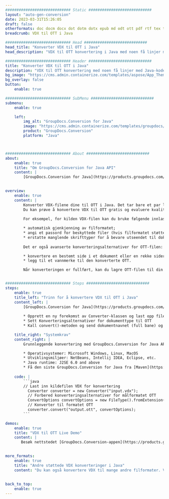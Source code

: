 ```yaml
---
############################# Static ############################
layout: "auto-gen-conversion"
date: 2023-03-31T15:26:05
draft: false
otherformats: doc docm docx dot dotm dotx epub md odt ott pdf rtf tex txt vdx vsdm vsdx vssm vssx vstm vstx vsx vtx xps
breadcrumb: VDX til OTT i Java

############################# Head ############################
head_title: "Konverter VDX til OTT i Java"
head_description: "VDX til OTT konvertering i Java med noen få linjer med kode. Konverter over 160 filformater ved å bruke GroupDocs dokumentkonverterings-API for Java"

############################# Header ############################
title: "Konverter VDX til OTT i Java"
description: "VDX til OTT konvertering med noen få linjer med Java-kode"
bg_image: "https://cms.admin.containerize.com/templates/aspose/App_Themes/V3/images/bg/header1.png"
bg_overlay: false
button:
    enable: true

############################# SubMenu ############################
submenu:
    enable: true

    left:
        img_alt: "GroupDocs.Conversion for Java"
        image: "https://cms.admin.containerize.com/templates/groupdocs/images/product-logos/90x90-noborder/groupdocs-conversion-java.png"
        product: "GroupDocs.Conversion"
        platform: "Java"



############################# About ############################
about:
    enable: true
    title: "Om GroupDocs.Conversion for Java API"
    content: |
        [GroupDocs.Conversion for Java](https://products.groupdocs.com/conversion/java/) er et avansert filformatkonverterings-API for konvertering mellom populære bilde- og dokumentformater som Microsoft Office, OpenDocument, PDF, HTML, e-post, CAD. og mye mer med bare noen få linjer med kode. Den opprinnelige API-en oppdager automatisk formatene til originaldokumentene og tilbyr mange alternativer for å tilpasse de konverterte dokumentene. Sammen med funksjonen til å trekke ut informasjon fra et dokument, støtter den også bufring av konverteringsresultatene til den lokale disken som standard. Imidlertid kan enhver type hurtigbufferlagring støttes ved å implementere de riktige grensesnittene - Amazon S3, Dropbox, Google Drive, Windows Azure, Reddis eller andre.
    

overview:
    enable: true
    content: |
        Konverter VDX-filene dine til OTT i Java. Det tar bare et par linjer med Java-kode på hvilken som helst plattform du ønsker, for eksempel Windows, Linux, macOS.
        Du kan prøve å konvertere VDX til OTT gratis og evaluere kvaliteten på konverteringsresultatene. Sammen med enkle filkonverteringsskript kan du prøve mer sofistikerte alternativer for å laste inn VDX-kildefilen og lagre OTT-utdata. 
        
        For eksempel, for kilden VDX-filen kan du bruke følgende innlastingsalternativer:

        * automatisk gjenkjenning av filformatet;
        * angi et passord for beskyttede filer (hvis filformatet støtter det);
        * erstatte manglende skrifttyper for å bevare utseendet til dokumentet.
        
        Det er også avanserte konverteringsalternativer for OTT-filen:

        * konvertere en bestemt side i et dokument eller en rekke sider;
        * legg til et vannmerke til den konverterte OTT.

        Når konverteringen er fullført, kan du lagre OTT-filen til din lokale filbane eller til tredjepartslagring som FTP, Amazon S3, Google Drive, Dropbox osv. Vær oppmerksom på - for å konvertere VDX til OTT, trenger du ikke å installere tilleggsprogramvare, som MS Office, Open Office, Adobe Acrobat Reader osv.


############################# Steps ############################
steps:
    enable: true
    title_left: "Trinn for å konvertere VDX til OTT i Java"
    content_left: |
        [GroupDocs.Conversion for Java](https://products.groupdocs.com/conversion/java/) lar utviklere enkelt konvertere VDX fil til OTT med noen få linjer med kode.
        
        * Opprett en ny forekomst av Converter-klassen og last opp filen VDX med hele banen
        * Sett Konverteringsalternativer for dokumenttype til OTT
        * Kall convert()-metoden og send dokumentnavnet (full bane) og formatet (OTT) som en parameter

    title_right: "Systemkrav"
    content_right: |
        Grunnleggende konvertering med GroupDocs.Conversion for Java API kan gjøres med bare noen få linjer med kode. APIene våre støttes på alle større plattformer og operativsystemer. Før du utfører koden nedenfor, sørg for at du har følgende forutsetninger installert på systemet ditt.

        * Operativsystemer: Microsoft Windows, Linux, MacOS
        * Utviklingsmiljøer: NetBeans, Intellij IDEA, Eclipse, etc.
        * Java runtime: J2SE 6.0 and above
        * Få den siste GroupDocs.Conversion for Java fra [Maven](https://repository.groupdocs.com/webapp/#/artifacts/browse/tree/General/repo/com/groupdocs/groupdocs-conversion)
         
    code: |
        ```java    
        // Last inn kildefilen VDX for konvertering
          Converter converter = new Converter("input.vdx");
          // Forbered konverteringsalternativer for målformatet OTT
          ConvertOptions convertOptions = new FileType().fromExtension("ott").getConvertOptions();
          // Konverter til formatet OTT
          converter.convert("output.ott", convertOptions);
        ```

demos:
    enable: true
    title: "VDX til OTT Live Demo"
    content: |
       Besøk nettstedet [GroupDocs.Conversion-appen](https://products.groupdocs.app/conversion/family) og prøv konverteringen fra VDX til OTT nå. Den gratis demoen har følgende fordeler
          

more_formats:
    enable: true
    title: "Andre støttede VDX konverteringer i Java"
    content: "Du kan også konvertere VDX til mange andre filformater. Vennligst se listen nedenfor."
       
       
back_to_top:
    enable: true
---
```


